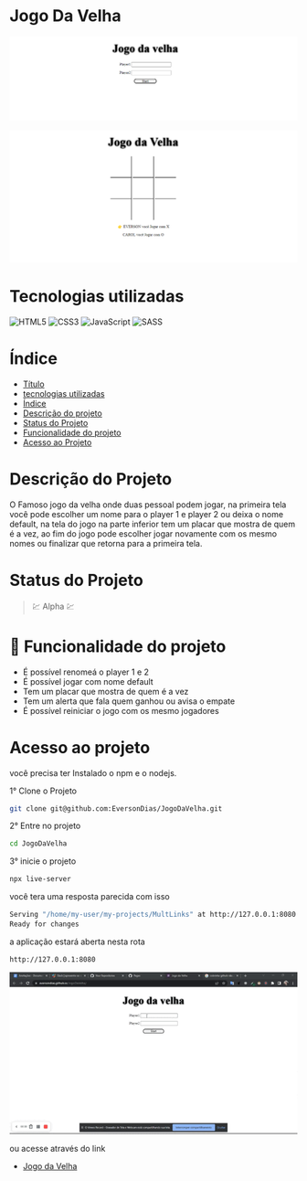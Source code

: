 # Jogo Da Velha

![escolha de jogador](public/imgHome.png)

![tele de Jogo](public/imgJogo.png)

# Tecnologias utilizadas
![HTML5](https://img.shields.io/badge/html5-%23E34F26.svg?style=for-the-badge&logo=html5&logoColor=white)
![CSS3](https://img.shields.io/badge/css3-%231572B6.svg?style=for-the-badge&logo=css3&logoColor=white)
![JavaScript](https://img.shields.io/badge/javascript-%23323330.svg?style=for-the-badge&logo=javascript&logoColor=%23F7DF1E)
![SASS](https://img.shields.io/badge/SASS-hotpink.svg?style=for-the-badge&logo=SASS&logoColor=white)

# Índice

* [Título](#jogo-da-velha)
* [tecnologias utilizadas](#tecnologias-utilizadas)
* [Índice](#índice)
* [Descrição do projeto](#descrição-do-projeto)
* [Status do Projeto](#status-do-projeto)
* [Funcionalidade do projeto](#🔨-funcionalidade-do-projeto)
* [Acesso ao Projeto](#acesso-ao-projeto)

# Descrição do Projeto

O Famoso jogo da velha onde duas pessoal podem jogar, na primeira tela você pode escolher um nome para o player 1 e player 2 ou deixa o nome default, na tela do jogo na parte inferior tem um placar que mostra de quem é a vez, ao fim do jogo pode escolher jogar novamente com os mesmo nomes ou finalizar que retorna para a primeira tela.

# Status do Projeto

> 💹 Alpha 💹

# 🔨 Funcionalidade do projeto

- É possível renomeá o player 1 e 2
- É possível jogar com nome default
- Tem um placar que mostra de quem é a vez
- Tem um alerta que fala quem ganhou ou avisa o empate
- É possível reiniciar o jogo com os mesmo jogadores

# Acesso ao projeto
você precisa ter Instalado o npm e o nodejs.

1° Clone o Projeto

```bash
git clone git@github.com:EversonDias/JogoDaVelha.git
```

2° Entre no projeto

```bash
cd JogoDaVelha
```

3° inicie o projeto

```bash
npx live-server
```
você tera uma resposta parecida com isso

```bash
Serving "/home/my-user/my-projects/MultLinks" at http://127.0.0.1:8080
Ready for changes
```

a aplicação estará aberta nesta rota

```bash
http://127.0.0.1:8080
```

![video](public/jogo.gif)

ou acesse através do link

* [Jogo da Velha](https://eversondias.github.io/JogoDaVelha/)